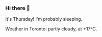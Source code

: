### Hi there :wave:

It's Thursday! I'm probably sleeping.

Weather in Toronto: partly cloudy, at +17°C.
